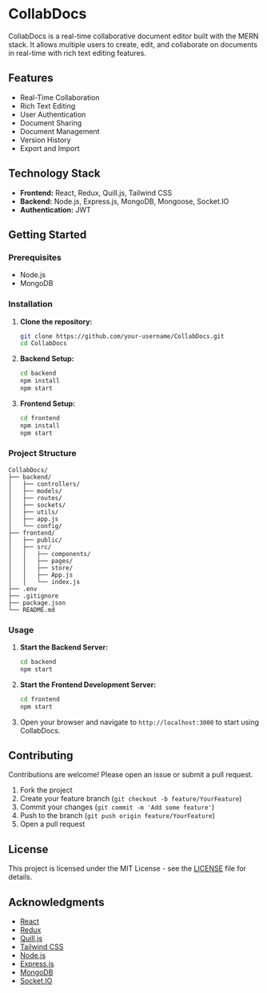 # CollabDocs

CollabDocs is a real-time collaborative document editor built with the MERN stack. It allows multiple users to create, edit, and collaborate on documents in real-time with rich text editing features.

## Features

- Real-Time Collaboration
- Rich Text Editing
- User Authentication
- Document Sharing
- Document Management
- Version History
- Export and Import

## Technology Stack

- **Frontend:** React, Redux, Quill.js, Tailwind CSS
- **Backend:** Node.js, Express.js, MongoDB, Mongoose, Socket.IO
- **Authentication:** JWT

## Getting Started

### Prerequisites

- Node.js
- MongoDB

### Installation

1. **Clone the repository:**
   ```bash
   git clone https://github.com/your-username/CollabDocs.git
   cd CollabDocs
   ```

2. **Backend Setup:**
   ```bash
   cd backend
   npm install
   npm start
   ```

3. **Frontend Setup:**
   ```bash
   cd frontend
   npm install
   npm start
   ```

### Project Structure

```
CollabDocs/
├── backend/
│   ├── controllers/
│   ├── models/
│   ├── routes/
│   ├── sockets/
│   ├── utils/
│   ├── app.js
│   └── config/
├── frontend/
│   ├── public/
│   ├── src/
│   │   ├── components/
│   │   ├── pages/
│   │   ├── store/
│   │   ├── App.js
│   │   └── index.js
├── .env
├── .gitignore
├── package.json
└── README.md
```

### Usage

1. **Start the Backend Server:**
   ```bash
   cd backend
   npm start
   ```

2. **Start the Frontend Development Server:**
   ```bash
   cd frontend
   npm start
   ```

3. Open your browser and navigate to `http://localhost:3000` to start using CollabDocs.

## Contributing

Contributions are welcome! Please open an issue or submit a pull request.

1. Fork the project
2. Create your feature branch (`git checkout -b feature/YourFeature`)
3. Commit your changes (`git commit -m 'Add some feature'`)
4. Push to the branch (`git push origin feature/YourFeature`)
5. Open a pull request

## License

This project is licensed under the MIT License - see the [LICENSE](LICENSE) file for details.

## Acknowledgments

- [React](https://reactjs.org/)
- [Redux](https://redux.js.org/)
- [Quill.js](https://quilljs.com/)
- [Tailwind CSS](https://tailwindcss.com/)
- [Node.js](https://nodejs.org/)
- [Express.js](https://expressjs.com/)
- [MongoDB](https://www.mongodb.com/)
- [Socket.IO](https://socket.io/)
